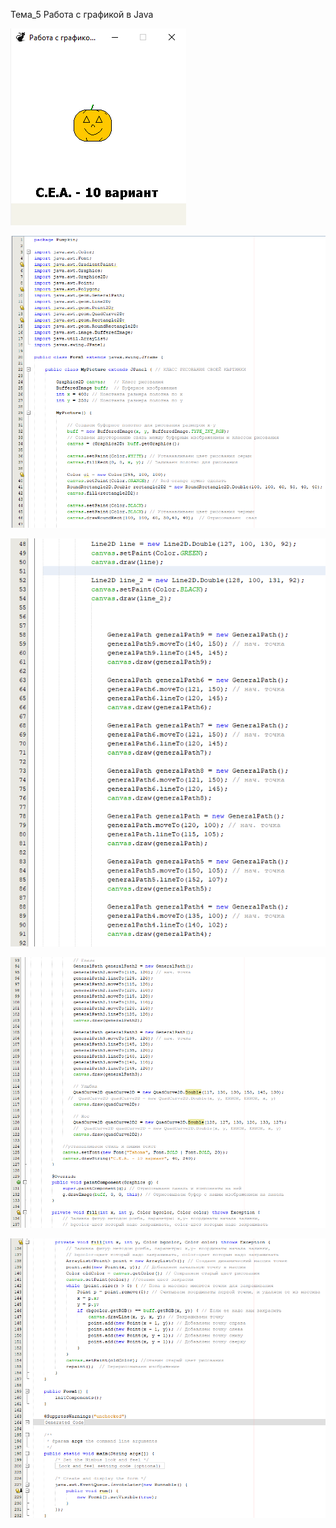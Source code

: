 Тема_5
Работа с графикой в Java

![screenshot](screenshot.png)

![screenshot](1.png)

![screenshot](2.png)


![screenshot](3.png)


![screenshot](4.png)
